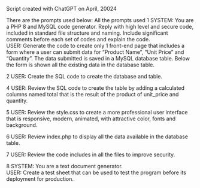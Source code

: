 Script created with ChatGPT on April, 20024

There are the prompts used below:
All the prompts used 
1
SYSTEM: You are a PHP 8 and MySQL code generator. Reply with high level and secure code, included in standard file structure and naming. Include significant comments before each set of codes and explain the code.  
USER: Generate the code to create only 1 front-end page that includes a form where a user can submit data for “Product Name”, “Unit Price” and “Quantity”. The data submitted is saved in a MySQL database table. Below the form is shown all the existing data in the database table.

2
USER: Create the SQL code to create the database and table. 

4
USER: Review the SQL code to create the table by adding a calculated columns named total that is the result of the product of unit_price and quantity. 

5
USER: Review the style.css to create a more professional user interface that is responsive, modern, animated, with attractive color, fonts and background. 

6
USER: Review index.php to display all the data available in the database table. 

7
USER: Review the code includes in all the files to improve security. 

8
SYSTEM: You are a text document generator.  
USER: Create a test sheet that can be used to test the program before its deployment for production. 
